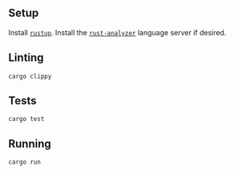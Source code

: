 ## Setup

Install [`rustup`](https://rustup.rs/). Install the [`rust-analyzer`](https://rust-analyzer.github.io) language server if desired.

## Linting

```shell
cargo clippy
```

## Tests

```shell
cargo test
```

## Running

```shell
cargo run
```

